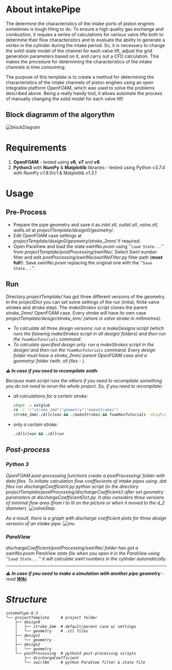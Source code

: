 # About intakePipe
The determine the characteristics of the intake ports of piston engines
sometimes is tough thing to do.
To ensure a high quality gas exchange and combustion, it requies a series of
calculations for various valve lifts both to determine their flow
characteristics and to evaluate the ability to generate a vortex in the
cylinder during the intake period. So, it is necessary to change the
solid-state model of the channel for each valve lift, adjust the grid
generation parameters based on it, and carry out a CFD calculation.
This makes the procedure for determining the characteristics of the intake
channels is time consuming.

The purpose of this template is to create a method for determining the
characteristics of the intake channels of piston engines using an open
integrable platform OpenFOAM, which was used to solve the problems described
above.
Being a really handy tool, it allows automate the process of manually
changing the solid model for each valve lift!

## Block diagramm of the algorythm
![blockDiagram](https://github.com/StasF1/intakePipe/wiki/src/images/blockDiagram-0.2.png)


# Requirements
1. **OpenFOAM** - tested using **v6**, **v7** and **v8**
1. **Python3** with **NumPy** & **Matplotlib** libraries - tested using Python
    *v3.7.4* with NumPy *v1.8.0rc1* & Matplotlib *v1.3.1*


# Usage
## Pre-Process
- Prepare the pipe geometry and save it as *inlet.stl*, *outlet.stl*,
*valve.stl*, *walls.stl* at *projectTemplate/design0/geometry/*.
- Edit OpenFOAM case settings at *projectTemplate/design0/geometry/stroke_2mm/*
    if required.
- Open ParaView and load the state *swirlNo.pvsm* using ''`Load State...`''
    from *projectTemplate/postProcessing/swirlNo/*.
    Select *Swirl number* filter and edit
    *postProcessing/swirlNo/swirlNoFilter.py* filter path (**must full**!).
    Save *swirlNo.pvsm* replacing the original one with the
    ''`Save State...`''.

## Run
Directory *projectTemplate/* has got three different versions of the geometry.
In the *projectDict* you can set some settings of the run (initial, finite
valve strokes and stroke step).
The *makeStrokes* script clones the parent *stroke_2mm/* OpenFOAM case.
Every stroke will have its own case *projectTemplate/design<i>/stroke_<h>mm/*
(where <h> is valve stroke in millimetres).

- To calculate all three design versions: run a *makeDesigns* script (which
    runs the folowing *makeStrokes* script in all *design<i>/* folders) and
    then run the `foamRunTutorials` command.
- To calculate specified design only: run a *makeStrokes* script in the
    *design<i>/* and then run the `foamRunTutorials` command.
    Every design folder must have a *stroke_2mm/* parent OpenFOAM case and a
    *geometry/* folder (with *.stl* files - ).

**⚠ In case if you need to recompilate smth**:

Because main script runs the others if you need to recompilate something you do
not need to rerun the whole project. So, if you need to recompilate:
- all calculations for a certain stroke:
    ```bash
    shopt -s extglob
    rm -r !("stroke_2mm"|"geometry"|"makeStrokes")
    stroke_2mm/./Allclean && ./makeStrokes && foamRunTutorials -skipFirst
    ```
- only a certain stroke:
    ```bash
    ./Allclean && ./Allrun
    ```

## Post-process
### Python 3
OpenFOAM post-processing functions create a _postProcessing/_ folder with data
files.
To initiate calculation flow coeffiecients of intake pipes using .dat files run
*dischargeCoefficient.py* python script (in the directory
*projectTemplate/postProcessing/dischargeCoefficient/*) after set geometry
parameters at *dischargeCoefficientDict.py*.
It also considers three versions of minimal flow area (from I to III on the
picture or when it moved to the *d_2* diameter).
![valveStep](https://github.com/StasF1/intakePipe/wiki/src/images/valveStep.png)

As a result, there is a graph with discharge coefficient plots for three design
versions of an intake pipe:
![mu](https://github.com/StasF1/intakePipe/wiki/src/images/mu.png)

### ParaView
_dischargeCoefficient/postProcessing/swirlNo/_ folder has got a *swirlNo.pvsm*
ParaView state file when you open it in the ParaView using ''`Load State...`''
it will calculate swirl numbers in the cylinder automatically.

---
⚠ **In case if you need to make a simulation with another pipe geometry** -
read [**Wiki**](https://github.com/StasF1/intakePipe/wiki/Home).


# Structure
```gitignore
intakePipe-0.3
└── projectTemplate     # project folder
    ├── design0
    │   ├── stroke_2mm  # default/parent case w/ settings
    │   └── geometry    # .stl files
    ├── design1
    │   └── geometry
    ├── design2
    │   └── geometry
    └── postProcessing  # python3 post-processing scripts
        ├── dischargeCoefficient
        └── swirlNo     # python ParaView filter & state file
```